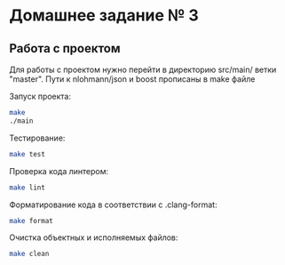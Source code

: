 # Домашнее задание № 3

## Работа с проектом

Для работы с проектом нужно перейти в директорию src/main/ ветки "master".
Пути к nlohmann/json и boost прописаны в make файле

Запуск проекта:

```bash
make
./main
```

Тестирование:

```bash
make test
```

Проверка кода линтером:

```bash
make lint
```

Форматирование кода в соответствии с .clang-format:

```bash
make format
```

Очистка объектных и исполняемых файлов:

```bash
make clean
```
